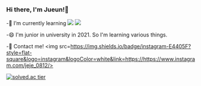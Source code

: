 ### Hi there, I'm Jueun!👋

-🌱 I’m currently learning <img src="https://img.shields.io/badge/C++-00599C?style=flat-square&logo=C%2B%2B&logoColor=white"/></a> <img src="https://img.shields.io/badge/Kotlin-0095D5?style=flat-square&logo=Kotlin&logoColor=white"/></a>

-😄 I'm junior in university in 2021. So I'm learning various things.

-📱 Contact me! <img src=https://img.shields.io/badge/instagram-E4405F?style=flat-square&logo=instagram&logoColor=white&link=https://https://www.instagram.com/jeje_0812/></a>

[![solved.ac tier](http://mazassumnida.wtf/api/generate_badge?boj=dlwndms0812)](https://solved.ac/dlwndms0812)



